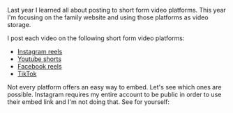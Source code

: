 Last year I learned all about posting to short form video platforms. This year I'm focusing on the family website and using those platforms as video storage. 

I post each video on the following short form video platforms:
* [Instagram reels](https://www.instagram.com/effariwhy/reels/)
* [Youtube shorts](https://www.youtube.com/@effariwhy/shorts)
* [Facebook reels](https://www.facebook.com/effariwhy/reels_tab)
* [TikTok](https://www.tiktok.com/@effariwhy)

Not every platform offers an easy way to embed. Let's see which ones are possible. Instagram requires my entire account to be public in order to use their embed link and I'm not doing that. See for yourself:
